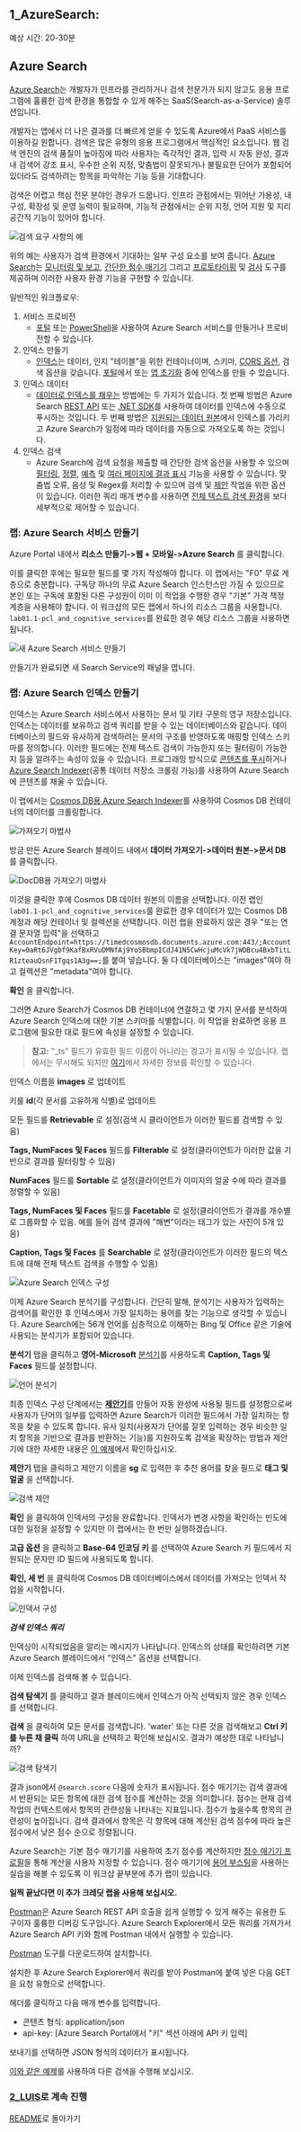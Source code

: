 ﻿## 1_AzureSearch:
예상 시간: 20-30분

## Azure Search 

[Azure Search](https://docs.microsoft.com/ko-kr/azure/search/search-what-is-azure-search)는 개발자가 인프라를 관리하거나 검색 전문가가 되지 않고도 응용 프로그램에 훌륭한 검색 환경을 통합할 수 있게 해주는 SaaS(Search-as-a-Service) 솔루션입니다.

개발자는 앱에서 더 나은 결과를 더 빠르게 얻을 수 있도록 Azure에서 PaaS 서비스를 이용하길 원합니다. 검색은 많은 유형의 응용 프로그램에서 핵심적인 요소입니다. 웹 검색 엔진의 검색 품질이 높아짐에 따라 사용자는 즉각적인 결과, 입력 시 자동 완성, 결과 내 검색어 강조 표시, 우수한 순위 지정, 맞춤법이 잘못되거나 불필요한 단어가 포함되어 있더라도 검색하려는 항목을 파악하는 기능 등을 기대합니다.

검색은 어렵고 핵심 전문 분야인 경우가 드뭅니다. 인프라 관점에서는 뛰어난 가용성, 내구성, 확장성 및 운영 능력이 필요하며, 기능적 관점에서는 순위 지정, 언어 지원 및 지리 공간적 기능이 있어야 합니다.

![검색 요구 사항의 예](./resources/assets/AzureSearch-Example.png) 

위의 예는 사용자가 검색 환경에서 기대하는 일부 구성 요소를 보여 줍니다. [Azure Search](https://docs.microsoft.com/ko-kr/azure/search/search-what-is-azure-search)는 [모니터링 및 보고](https://docs.microsoft.com/ko-kr/azure/search/search-traffic-analytics), [간단한 점수 매기기](https://docs.microsoft.com/ko-kr/rest/api/searchservice/add-scoring-profiles-to-a-search-index) 그리고 [프로토타이핑](https://docs.microsoft.com/ko-kr/azure/search/search-import-data-portal) 및 [검사](https://docs.microsoft.com/ko-kr/azure/search/search-explorer) 도구를 제공하며 이러한 사용자 환경 기능을 구현할 수 있습니다.

일반적인 워크플로우:
1. 서비스 프로비전
	- [포털](https://docs.microsoft.com/ko-kr/azure/search/search-create-service-portal) 또는 [PowerShell](https://docs.microsoft.com/ko-kr/azure/search/search-manage-powershell)을 사용하여 Azure Search 서비스를 만들거나 프로비전할 수 있습니다.
2. 인덱스 만들기
	- [인덱스](https://docs.microsoft.com/ko-kr/azure/search/search-what-is-an-index)는 데이터, 인지 "테이블"을 위한 컨테이너이며, 스키마, [CORS 옵션](https://docs.microsoft.com/ko-kr/aspnet/core/security/cors), 검색 옵션을 갖습니다. [포털](https://docs.microsoft.com/ko-kr/azure/search/search-create-index-portal)에서 또는 [앱 초기화](https://docs.microsoft.com/ko-kr/azure/search/search-create-index-dotnet) 중에 인덱스를 만들 수 있습니다. 
3. 인덱스 데이터
	- [데이터로 인덱스를 채우는](https://docs.microsoft.com/ko-kr/azure/search/search-what-is-data-import) 방법에는 두 가지가 있습니다. 첫 번째 방법은 Azure Search [REST API](https://docs.microsoft.com/ko-kr/azure/search/search-import-data-rest-api) 또는 [.NET SDK](https://docs.microsoft.com/ko-kr/azure/search/search-import-data-dotnet)를 사용하여 데이터를 인덱스에 수동으로 푸시하는 것입니다. 두 번째 방법은 [지원되는 데이터 원본](https://docs.microsoft.com/ko-kr/azure/search/search-import-data-portal)에서 인덱스를 가리키고 Azure Search가 일정에 따라 데이터를 자동으로 가져오도록 하는 것입니다.
4. 인덱스 검색
	- Azure Search에 검색 요청을 제출할 때 간단한 검색 옵션을 사용할 수 있으며 [필터링](https://docs.microsoft.com/ko-kr/azure/search/search-filters), [정렬](https://docs.microsoft.com/ko-kr/rest/api/searchservice/add-scoring-profiles-to-a-search-index), [예측](https://docs.microsoft.com/ko-kr/azure/search/search-faceted-navigation) 및 [여러 페이지에 결과 표시](https://docs.microsoft.com/ko-kr/azure/search/search-pagination-page-layout) 기능을 사용할 수 있습니다. 맞춤법 오류, 음성 및 Regex를 처리할 수 있으며 검색 및 [제안](https://docs.microsoft.com/ko-kr/rest/api/searchservice/suggesters) 작업을 위한 옵션이 있습니다. 이러한 쿼리 매개 변수를 사용하면 [전체 텍스트 검색 환경](https://docs.microsoft.com/ko-kr/azure/search/search-query-overview)을 보다 세부적으로 제어할 수 있습니다.


### 랩: Azure Search 서비스 만들기

Azure Portal 내에서 **리소스 만들기->웹 + 모바일->Azure Search** 를 클릭합니다.

이를 클릭한 후에는 필요한 필드를 몇 가지 작성해야 합니다. 이 랩에서는 "F0" 무료 계층으로 충분합니다. 구독당 하나의 무료 Azure Search 인스턴스만 가질 수 있으므로 본인 또는 구독에 포함된 다른 구성원이 이미 이 작업을 수행한 경우 "기본" 가격 책정 계층을 사용해야 합니다. 이 워크샵의 모든 랩에서 하나의 리소스 그룹을 사용합니다. `lab01.1-pcl_and_cognitive_services`를 완료한 경우 해당 리소스 그룹을 사용하면 됩니다.

![새 Azure Search 서비스 만들기](./resources/assets/AzureSearch-CreateSearchService.png)

만들기가 완료되면 새 Search Service의 패널을 엽니다.

### 랩: Azure Search 인덱스 만들기

인덱스는 Azure Search 서비스에서 사용하는 문서 및 기타 구문의 영구 저장소입니다. 인덱스는 데이터를 보유하고 검색 쿼리를 받을 수 있는 데이터베이스와 같습니다. 데이터베이스의 필드와 유사하게 검색하려는 문서의 구조를 반영하도록 매핑할 인덱스 스키마를 정의합니다. 이러한 필드에는 전체 텍스트 검색이 가능한지 또는 필터링이 가능한지 등을 알려주는 속성이 있을 수 있습니다.  프로그래밍 방식으로 [콘텐츠를 푸시](https://docs.microsoft.com/ko-kr/rest/api/searchservice/addupdate-or-delete-documents)하거나 [Azure Search Indexer](https://docs.microsoft.com/ko-kr/azure/search/search-indexer-overview)(공통 데이터 저장소 크롤링 가능)를 사용하여 Azure Search에 콘텐츠를 채울 수 있습니다.

이 랩에서는 [Cosmos DB용 Azure Search Indexer](https://docs.microsoft.com/ko-kr/azure/search/search-howto-index-documentdb)를 사용하여 Cosmos DB 컨테이너의 데이터를 크롤링합니다. 

![가져오기 마법사](./resources/assets/AzureSearch-ImportData.png) 

방금 만든 Azure Search 블레이드 내에서 **데이터 가져오기->데이터 원본->문서 DB** 를 클릭합니다.

![DocDB용 가져오기 마법사](./resources/assets/AzureSearch-DataSource.png) 

이것을 클릭한 후에 Cosmos DB 데이터 원본의 이름을 선택합니다. 이전 랩인 `lab01.1-pcl_and_cognitive_services`를 완료한 경우 데이터가 있는 Cosmos DB 계정과 해당 컨테이너 및 컬렉션을 선택합니다. 이전 랩을 완료하지 않은 경우 "또는 연결 문자열 입력"을 선택하고 `AccountEndpoint=https://timedcosmosdb.documents.azure.com:443/;AccountKey=0aRt6JVgbf9KafBxRVuDMNfAj9YoSBbmpICdJ41N5CwHcjuMcVk7jWDBcu4BxbTitLR1zteauQsnF1Tgqs1A3g==;`를 붙여 넣습니다. 둘 다 데이터베이스는 "images"여야 하고 컬렉션은 "metadata"여야 합니다.

**확인** 을 클릭합니다.

그러면 Azure Search가 Cosmos DB 컨테이너에 연결하고 몇 가지 문서를 분석하여 Azure Search 인덱스에 대한 기본 스키마를 식별합니다. 이 작업을 완료하면 응용 프로그램에 필요한 대로 필드에 속성을 설정할 수 있습니다.

>**참고:** "_ts" 필드가 유효한 필드 이름이 아니라는 경고가 표시될 수 있습니다. 랩에서는 무시해도 되지만 [여기](https://docs.microsoft.com/azure/search/search-indexer-field-mappings)에서 자세한 정보를 확인할 수 있습니다.

인덱스 이름을 **images** 로 업데이트

키를 **id**(각 문서를 고유하게 식별)로 업데이트

모든 필드를 **Retrievable** 로 설정(검색 시 클라이언트가 이러한 필드를 검색할 수 있음)

**Tags, NumFaces 및 Faces** 필드를 **Filterable** 로 설정(클라이언트가 이러한 값을 기반으로 결과를 필터링할 수 있음)

**NumFaces** 필드를 **Sortable** 로 설정(클라이언트가 이미지의 얼굴 수에 따라 결과를 정렬할 수 있음)

**Tags, NumFaces 및 Faces** 필드를 **Facetable** 로 설정(클라이언트가 결과를 개수별로 그룹화할 수 있음. 예를 들어 검색 결과에 "해변"이라는 태그가 있는 사진이 5개 있음)

**Caption, Tags 및 Faces** 를 **Searchable** 로 설정(클라이언트가 이러한 필드의 텍스트에 대해 전체 텍스트 검색을 수행할 수 있음)

![Azure Search 인덱스 구성](./resources/assets/AzureSearch-ConfigureIndex.png) 

이제 Azure Search 분석기를 구성합니다.  간단히 말해, 분석기는 사용자가 입력하는 검색어를 확인한 후 인덱스에서 가장 일치하는 용어를 찾는 기능으로 생각할 수 있습니다.  Azure Search에는 56개 언어를 심층적으로 이해하는 Bing 및 Office 같은 기술에 사용되는 분석기가 포함되어 있습니다.  

**분석기** 탭을 클릭하고 **영어-Microsoft** [분석기](https://docs.microsoft.com/ko-kr/azure/search/search-analyzers)를 사용하도록 **Caption, Tags 및 Faces** 필드를 설정합니다.

![언어 분석기](./resources/assets/AzureSearch-Analyzer.png) 

최종 인덱스 구성 단계에서는 [**제안기**](https://docs.microsoft.com/ko-kr/rest/api/searchservice/suggesters)를 만들어 자동 완성에 사용될 필드를 설정함으로써 사용자가 단어의 일부를 입력하면 Azure Search가 이러한 필드에서 가장 일치하는 항목을 찾을 수 있도록 합니다. 유사 일치(사용자가 단어를 잘못 입력하는 경우 비슷한 일치 항목을 기반으로 결과를 반환하는 기능)를 지원하도록 검색을 확장하는 방법과 제안기에 대한 자세한 내용은 [이 예제](https://docs.microsoft.com/ko-kr/azure/search/search-query-lucene-examples#fuzzy-search-example)에서 확인하십시오.


**제안기** 탭을 클릭하고 제안기 이름을 **sg** 로 입력한 후 추천 용어를 찾을 필드로 **태그 및 얼굴** 을 선택합니다.

![검색 제안](./resources/assets/AzureSearch-Suggester.png) 

**확인** 을 클릭하여 인덱서의 구성을 완료합니다. 인덱서가 변경 사항을 확인하는 빈도에 대한 일정을 설정할 수 있지만 이 랩에서는 한 번만 실행하겠습니다.  

**고급 옵션** 을 클릭하고 **Base-64 인코딩 키** 를 선택하여 Azure Search 키 필드에서 지원되는 문자만 ID 필드에 사용되도록 합니다.

**확인, 세 번** 을 클릭하여 Cosmos DB 데이터베이스에서 데이터를 가져오는 인덱서 작업을 시작합니다.

![인덱서 구성](./resources/assets/AzureSearch-ConfigureIndexer.png) 

***검색 인덱스 쿼리***

인덱싱이 시작되었음을 알리는 메시지가 나타납니다.  인덱스의 상태를 확인하려면 기본 Azure Search 블레이드에서 "인덱스" 옵션을 선택합니다.

이제 인덱스를 검색해 볼 수 있습니다.  

**검색 탐색기** 를 클릭하고 결과 블레이드에서 인덱스가 아직 선택되지 않은 경우 인덱스를 선택합니다.

**검색** 을 클릭하여 모든 문서를 검색합니다. 'water' 또는 다른 것을 검색해보고 **Ctrl 키를 누른 채 클릭** 하여 URL을 선택하고 확인해 보십시오. 결과가 예상한 대로 나타납니까?

![검색 탐색기](./resources/assets/AzureSearch-SearchExplorer.png)

결과 json에서 `@search.score` 다음에 숫자가 표시됩니다. 점수 매기기는 검색 결과에서 반환되는 모든 항목에 대한 검색 점수를 계산하는 것을 의미합니다. 점수는 현재 검색 작업의 컨텍스트에서 항목의 관련성을 나타내는 지표입니다. 점수가 높을수록 항목의 관련성이 높아집니다. 검색 결과에서 항목은 각 항목에 대해 계산된 검색 점수에 따라 높은 점수에서 낮은 점수 순으로 정렬됩니다.

Azure Search는 기본 점수 매기기를 사용하여 초기 점수를 계산하지만 [점수 매기기 프로필](https://docs.microsoft.com/ko-kr/rest/api/searchservice/add-scoring-profiles-to-a-search-index)을 통해 계산을 사용자 지정할 수 있습니다. 점수 매기기에 [용어 부스팅](https://docs.microsoft.com/ko-kr/rest/api/searchservice/Lucene-query-syntax-in-Azure-Search#bkmk_termboost)을 사용하는 실습을 해볼 수 있도록 이 워크샵 끝부분에 추가 랩이 있습니다.

**일찍 끝났다면 이 추가 크레딧 랩을 사용해 보십시오.**

[Postman](https://www.getpostman.com/)은 Azure Search REST API 호출을 쉽게 실행할 수 있게 해주는 유용한 도구이자 훌륭한 디버깅 도구입니다.  Azure Search Explorer에서 모든 쿼리를 가져가서 Azure Search API 키와 함께 Postman 내에서 실행할 수 있습니다.

[Postman](https://www.getpostman.com/) 도구를 다운로드하여 설치합니다. 

설치한 후 Azure Search Explorer에서 쿼리를 받아 Postman에 붙여 넣은 다음 GET을 요청 유형으로 선택합니다.  

헤더를 클릭하고 다음 매개 변수를 입력합니다.

+ 콘텐츠 형식: application/json
+ api-key: [Azure Search Portal에서 "키" 섹션 아래에 API 키 입력]

보내기를 선택하면 JSON 형식의 데이터가 표시됩니다.

[이와 같은 예제](https://docs.microsoft.com/ko-kr/rest/api/searchservice/search-documents#a-namebkmkexamplesa-examples)를 사용하여 다른 검색을 수행해 보십시오.


### [2_LUIS](./2_LUIS.md)로 계속 진행

[README](./0_README.md)로 돌아가기